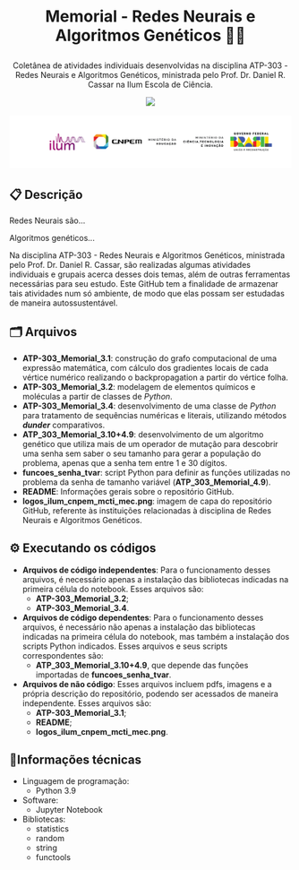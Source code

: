 # <p align="center"> Memorial - Redes Neurais e Algoritmos Genéticos 🧠🧬 </p>
<p align="center"> Coletânea de atividades individuais desenvolvidas na disciplina ATP-303 - Redes Neurais e Algoritmos Genéticos, ministrada pelo Prof. Dr. Daniel R. Cassar na Ilum Escola de Ciência. </p>

<p align="center">
<img loading="lazy" src="http://img.shields.io/static/v1?label=STATUS&message=EM%20DESENVOLVIMENTO&color=GREEN&style=for-the-badge"/>
</p>

<img aling="center" width=900 src="./logos_ilum_cnpem_mcti_mec.png">

## 📋 Descrição

Redes Neurais são...

Algoritmos genéticos...

Na disciplina ATP-303 - Redes Neurais e Algoritmos Genéticos, ministrada pelo Prof. Dr. Daniel R. Cassar, são realizadas algumas atividades individuais e grupais acerca desses dois temas, além de outras ferramentas necessárias para seu estudo. Este GitHub tem a finalidade de armazenar tais atividades num só ambiente, de modo que elas possam ser estudadas de maneira autossustentável.

## 🗂️ Arquivos 
* **ATP-303_Memorial_3.1**: construção do grafo computacional de uma expressão matemática, com cálculo dos gradientes locais de cada vértice numérico realizando o backpropagation a partir do vértice folha.
* **ATP-303_Memorial_3.2**: modelagem de elementos químicos e moléculas a partir de classes de *Python*.
* **ATP-303_Memorial_3.4**: desenvolvimento de uma classe de <i>Python</i> para tratamento de sequências numéricas e literais, utilizando métodos <i>__dunder__</i> comparativos.
* **ATP_303_Memorial_3.10+4.9**: desenvolvimento de um algoritmo genético que utiliza mais de um operador de mutação para descobrir uma senha sem saber o seu tamanho para gerar a população do problema, apenas que a senha tem entre 1 e 30 dígitos.
* **funcoes_senha_tvar**: script Python para definir as funções utilizadas no problema da senha de tamanho variável (**ATP_303_Memorial_4.9**).
* **README**: Informações gerais sobre o repositório GitHub.
* **logos_ilum_cnpem_mcti_mec.png**: imagem de capa do repositório GitHub, referente às instituições relacionadas à disciplina de Redes Neurais e Algoritmos Genéticos.

## ⚙️ Executando os códigos

* **Arquivos de código independentes**: Para o funcionamento desses arquivos, é necessário apenas a instalação das bibliotecas indicadas na primeira célula do notebook. Esses arquivos são:
  - **ATP-303_Memorial_3.2**;
  - **ATP-303_Memorial_3.4**.
* **Arquivos de código dependentes**: Para o funcionamento desses arquivos, é necessário não apenas a instalação das bibliotecas indicadas na primeira célula do notebook, mas também a instalação dos scripts Python indicados. Esses arquivos e seus scripts correspondentes são:
  - **ATP_303_Memorial_3.10+4.9**, que depende das funções importadas de **funcoes_senha_tvar**.
* **Arquivos de não código**: Esses arquivos incluem pdfs, imagens e a própria descrição do repositório, podendo ser acessados de maneira independente. Esses arquivos são:
  - **ATP-303_Memorial_3.1**;
  - **README**; 
  - **logos_ilum_cnpem_mcti_mec.png**.

## 📱Informações técnicas
* Linguagem de programação:
  - Python 3.9
* Software:
  - Jupyter Notebook
* Bibliotecas:
  - statistics
  - random
  - string
  - functools
  
